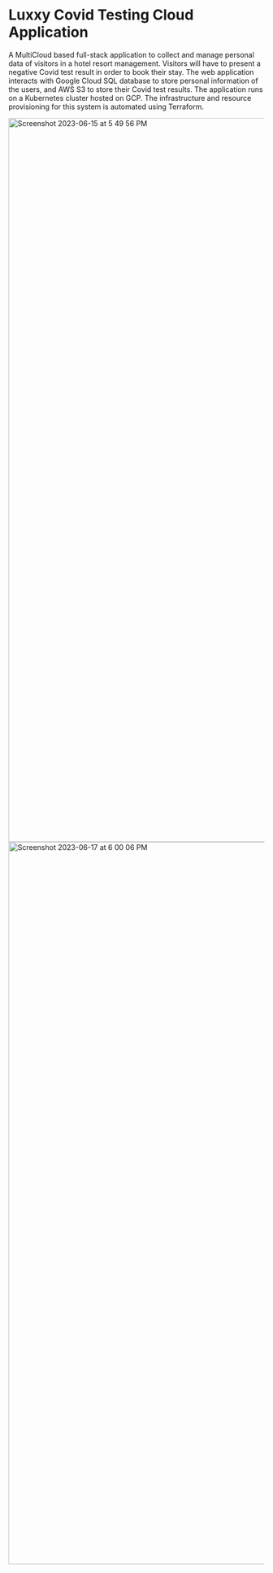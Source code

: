 # Luxxy Covid Testing Cloud Application

A MultiCloud based full-stack application to collect and manage personal data of visitors in a hotel resort management. Visitors will have to present a negative Covid test result in order to book their stay. The web application interacts with Google Cloud SQL database to store personal information of the users, and AWS S3 to store their Covid test results. The application runs on a Kubernetes cluster hosted on GCP. The infrastructure and resource provisioning for this system is automated using Terraform.

<img width="1424" alt="Screenshot 2023-06-15 at 5 49 56 PM" src="https://github.com/anishshil/Luxxy_Covid_Testing_Cloud_Application/assets/8473149/c03f1b60-4118-45c9-8db8-19931406cd31">

<img width="1421" alt="Screenshot 2023-06-17 at 6 00 06 PM" src="https://github.com/anishshil/Luxxy_Covid_Testing_Cloud_Application/assets/8473149/4f4489f2-6c56-45d4-a88c-9ab74683fbd2">
